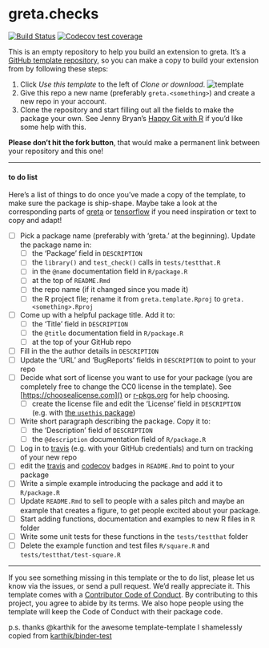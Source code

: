 
<!-- README.md is generated from README.Rmd. Please edit that file -->

# greta.checks

<!-- badges: start -->

<!-- once you've signed into travis and set it to wath your new repository, you can edit the following badges to point to your repo -->

[![Build
Status](https://travis-ci.org/greta-dev/greta.template.svg?branch=master)](https://travis-ci.org/goldingn/greta.template)
[![Codecov test
coverage](https://codecov.io/gh/greta-dev/greta.template/branch/master/graph/badge.svg)](https://codecov.io/gh/greta-dev/greta.template?branch=master)
<!-- badges: end -->

This is an empty repository to help you build an extension to greta.
It’s a [GitHub template
repository](https://github.blog/2019-06-06-generate-new-repositories-with-repository-templates/),
so you can make a copy to build your extension from by following these
steps:

1.  Click *Use this template* to the left of *Clone or download*.
    ![template](https://i.imgur.com/TcLpIvM.png)
2.  Give this repo a new name (preferably `greta.<something>`) and
    create a new repo in your account.
3.  Clone the repository and start filling out all the fields to make
    the package your own. See Jenny Bryan’s [Happy Git with
    R](https://happygitwithr.com/push-pull-github.html) if you’d like
    some help with this.

**Please don’t hit the fork button**, that would make a permanent link
between your repository and this one\!

-----

#### to do list

Here’s a list of things to do once you’ve made a copy of the template,
to make sure the package is ship-shape. Maybe take a look at the
corresponding parts of [greta](https://github.com/greta-dev/greta) or
[tensorflow](https://github.com/rstudio/tensorflow) if you need
inspiration or text to copy and adapt\!

  - [ ] Pick a package name (preferably with ‘greta.’ at the beginning).
    Update the package name in:
      - [ ] the ‘Package’ field in `DESCRIPTION`
      - [ ] the `library()` and `test_check()` calls in
        `tests/testthat.R`
      - [ ] in the `@name` documentation field in `R/package.R`
      - [ ] at the top of `README.Rmd`
      - [ ] the repo name (if it changed since you made it)
      - [ ] the R project file; rename it from `greta.template.Rproj` to
        `greta.<something>.Rproj`
  - [ ] Come up with a helpful package title. Add it to:
      - [ ] the ‘Title’ field in `DESCRIPTION`
      - [ ] the `@title` documentation field in `R/package.R`
      - [ ] at the top of your GitHub repo
  - [ ] Fill in the the author details in `DESCRIPTION`
  - [ ] Update the ‘URL’ and ‘BugReports’ fields in `DESCRIPTION` to
    point to your repo
  - [ ] Decide what sort of license you want to use for your package
    (you are completely free to change the CC0 license in the template).
    See [https://choosealicense.com]() or
    [r-pkgs.org](https://r-pkgs.org/description.html#license) for help
    choosing.
      - [ ] create the license file and edit the ‘License’ field in
        `DESCRIPTION` (e.g. with [the `usethis`
        package](https://usethis.r-lib.org/reference/licenses.html))
  - [ ] Write short paragraph describing the package. Copy it to:
      - [ ] the ‘Description’ field of `DESCRIPTION`
      - [ ] the `@description` documentation field of `R/package.R`
  - [ ] Log in to [travis](https://travis-ci.org) (e.g. with your GitHub
    credentials) and turn on tracking of your new repo
  - [ ] edit the [travis](https://travis-ci.org) and
    [codecov](https://codecov.io) badges in `README.Rmd` to point to
    your package
  - [ ] Write a simple example introducing the package and add it to
    `R/package.R`
  - [ ] Update `README.Rmd` to sell to people with a sales pitch and
    maybe an example that creates a figure, to get people excited about
    your package.
  - [ ] Start adding functions, documentation and examples to new R
    files in `R` folder
  - [ ] Write some unit tests for these functions in the
    `tests/testthat` folder
  - [ ] Delete the example function and test files `R/square.R` and
    `tests/testthat/test-square.R`

-----

If you see something missing in this template or the to do list, please
let us know via the issues, or send a pull request. We’d really
appreciate it. This template comes with a [Contributor Code of
Conduct](CODE_OF_CONDUCT.md). By contributing to this project, you agree
to abide by its terms. We also hope people using the template will keep
the Code of Conduct with their package code.

p.s. thanks @karthik for the awesome template-template I shamelessly
copied from
[karthik/binder-test](https://github.com/karthik/binder-test)

